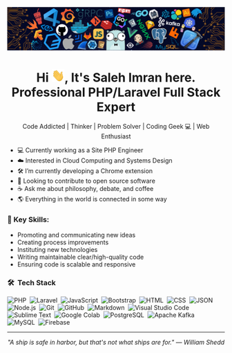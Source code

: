 <img src="https://raw.githubusercontent.com/KevinPatel04/KevinPatel04/master/header.png" />

<h1 align="center">Hi <img src="https://raw.githubusercontent.com/KevinPatel04/KevinPatel04/master/Hi.gif" width="30px" height="30px">, It's Saleh Imran here. Professional PHP/Laravel Full Stack Expert</h1>

<p align="center" width="150px">Code Addicted | Thinker | Problem Solver | Coding Geek 💻 | Web Enthusiast</p>

- 💻 Currently working as a Site PHP Engineer
- ☁️ Interested in Cloud Computing and Systems Design
- 🛠️ I’m currently developing a Chrome extension 
- 📂 Looking to contribute to open source software
- ☕ Ask me about philosophy, debate, and coffee
- 🌎 Everything in the world is connected in some way


### :link: Key Skills:

- Promoting and communicating new ideas<br>
- Creating process improvements<br>
- Instituting new technologies<br>
- Writing maintainable clear/high-quality code<br>
- Ensuring code is scalable and responsive<br>

### 🛠 &nbsp;Tech Stack

![PHP](https://img.shields.io/badge/-PHP-05122A?style=flat&logo=php&logoColor=777BB4)&nbsp;
![Laravel](https://img.shields.io/badge/-Laravel-05122A?style=flat&logo=laravel&logoColor=FF2D20)&nbsp;
![JavaScript](https://img.shields.io/badge/-JavaScript-05122A?style=flat&logo=javascript)&nbsp;
![Bootstrap](https://img.shields.io/badge/-Bootstrap-05122A?style=flat&logo=bootstrap&logoColor=563D7C)&nbsp;
![HTML](https://img.shields.io/badge/-HTML-05122A?style=flat&logo=HTML5)&nbsp;
![CSS](https://img.shields.io/badge/-CSS-05122A?style=flat&logo=CSS3&logoColor=1572B6)&nbsp;
![JSON](https://img.shields.io/badge/-JSON-05122A?style=flat&logo=json&logoColor=000000)&nbsp;
![Node.js](https://img.shields.io/badge/-Node.js-05122A?style=flat&logo=node.js&logoColor=339933)&nbsp;
![Git](https://img.shields.io/badge/-Git-05122A?style=flat&logo=git)&nbsp;
![GitHub](https://img.shields.io/badge/-GitHub-05122A?style=flat&logo=github)&nbsp;
![Markdown](https://img.shields.io/badge/-Markdown-05122A?style=flat&logo=markdown)&nbsp;
![Visual Studio Code](https://img.shields.io/badge/-Visual%20Studio%20Code-05122A?style=flat&logo=visual-studio-code&logoColor=007ACC)&nbsp;
![Sublime Text](https://img.shields.io/badge/-Sublime%20Text-05122A?style=flat&logo=sublime-text&logoColor=FF9800)&nbsp;
![Google Colab](https://img.shields.io/badge/-Google%20Colab-05122A?style=flat&logo=google-colab&logoColor=F9AB00)&nbsp;
![PostgreSQL](https://img.shields.io/badge/-PostgreSQL-05122A?style=flat&logo=postgresql&logoColor=336791)&nbsp;
![Apache Kafka](https://img.shields.io/badge/-Apache%20Kafka-05122A?style=flat&logo=apache-kafka&logoColor=231F20)&nbsp;
![MySQL](https://img.shields.io/badge/-MySQL-05122A?style=flat&logo=mysql&logoColor=4479A1)&nbsp;
![Firebase](https://img.shields.io/badge/-Firebase-05122A?style=flat&logo=firebase&logoColor=FFCA28)&nbsp;

<hr />
<p align="center"><i>"A ship is safe in harbor, but that's not what ships are for." — William Shedd</i></p>    
